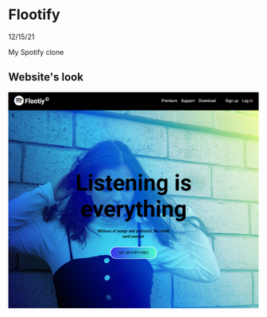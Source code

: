 # Flootify

12/15/21

My Spotify clone

## Website's look

<img src="./FlootifyScreenShot.png" alt="website's photo">
